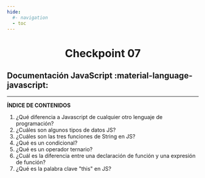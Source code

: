 ```yaml
---
hide:
  #- navigation
  - toc
---
```


<h1 style="text-align:center">Checkpoint 07</h1>

## **Documentación JavaScript** :material-language-javascript:
<hr>

**ÍNDICE DE CONTENIDOS**

  1. ¿Qué diferencia a Javascript de cualquier otro lenguaje de programación?
  2. ¿Cuáles son algunos tipos de datos JS?
  3. ¿Cuáles son las tres funciones de String en JS?
  4. ¿Qué es un condicional?
  5. ¿Qué es un operador ternario?
  6. ¿Cuál es la diferencia entre una declaración de función y una expresión de función?
  7. ¿Qué es la palabra clave "this" en JS?
<br>
<br>
